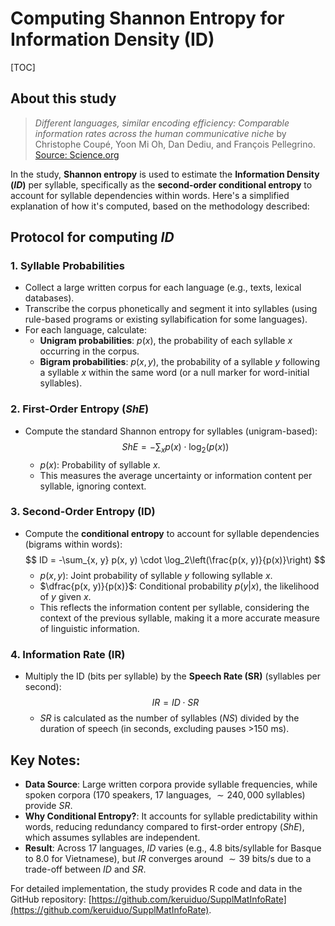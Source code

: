 # Computing Shannon Entropy for Information Density (ID)



[TOC]

## About this study


>  *Different languages, similar encoding efficiency: Comparable information rates across the human communicative niche* by Christophe Coupé, Yoon Mi Oh, Dan Dediu, and François Pellegrino.<br>[Source: Science.org](https://www.science.org/doi/10.1126/sciadv.aaw2594)

In the study, **Shannon entropy** is used to estimate the **Information Density ($ID$)** per syllable, specifically as the **second-order conditional entropy** to account for syllable dependencies within words. Here's a simplified explanation of how it's computed, based on the methodology described:




## Protocol for computing $ID$


### 1. Syllable Probabilities
   - Collect a large written corpus for each language (e.g., texts, lexical databases).
   - Transcribe the corpus phonetically and segment it into syllables (using rule-based programs or existing syllabification for some languages).
   - For each language, calculate:
     - **Unigram probabilities**: $p(x)$, the probability of each syllable $x$ occurring in the corpus.
     - **Bigram probabilities**: $p(x, y)$, the probability of a syllable $y$ following a syllable $x$ within the same word (or a null marker for word-initial syllables).

### 2. First-Order Entropy ($ShE$)
   - Compute the standard Shannon entropy for syllables (unigram-based):
     $$
     ShE = -\sum_{x} p(x) \cdot \log_2(p(x))
     $$
     - $p(x)$: Probability of syllable $x$.
     - This measures the average uncertainty or information content per syllable, ignoring context.

### 3. Second-Order Entropy (ID)
   - Compute the **conditional entropy** to account for syllable dependencies (bigrams within words):
     $$
     ID = -\sum_{x, y} p(x, y) \cdot \log_2\left(\frac{p(x, y)}{p(x)}\right)
     $$
     - $p(x, y)$: Joint probability of syllable $y$ following syllable $x$.
     - $\dfrac{p(x, y)}{p(x)}$: Conditional probability $p(y|x)$, the likelihood of $y$ given $x$.
     - This reflects the information content per syllable, considering the context of the previous syllable, making it a more accurate measure of linguistic information.

### 4. Information Rate (IR)
   - Multiply the ID (bits per syllable) by the **Speech Rate (SR)** (syllables per second):
     $$
     IR = ID \cdot SR
     $$
     - $SR$ is calculated as the number of syllables ($NS$) divided by the duration of speech (in seconds, excluding pauses >$150$ ms).



## Key Notes:
- **Data Source**: Large written corpora provide syllable frequencies, while spoken corpora ($170$ speakers, $17$ languages, $\sim 240,000$ syllables) provide $SR$.
- **Why Conditional Entropy?**: It accounts for syllable predictability within words, reducing redundancy compared to first-order entropy ($ShE$), which assumes syllables are independent.
- **Result**: Across $17$ languages, $ID$ varies (e.g., $4.8$ bits/syllable for Basque to $8.0$ for Vietnamese), but $IR$ converges around $\sim 39$ bits/s due to a trade-off between $ID$ and $SR$.

For detailed implementation, the study provides R code and data in the GitHub repository: [https://github.com/keruiduo/SupplMatInfoRate](https://github.com/keruiduo/SupplMatInfoRate).

